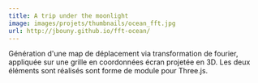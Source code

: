 ```yaml
---
title: A trip under the moonlight
image: images/projets/thumbnails/ocean_fft.jpg
url: http://jbouny.github.io/fft-ocean/
---
```

Génération d'une map de déplacement via transformation de fourier, appliquée sur une grille en coordonnées écran projetée en 3D. Les deux éléments sont réalisés sont forme de module pour Three.js.